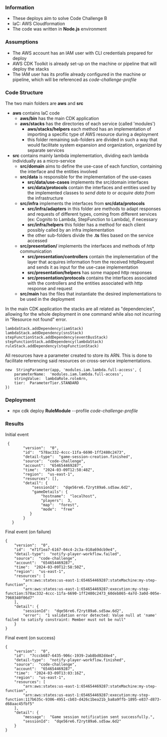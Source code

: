 
### Information

- These deploys aim to solve Code Challenge B
- IaC: AWS Cloudformation
- The code was written in **Node.js** environment

### Assumptions

- The AWS account has an IAM user with CLI credentials prepared for deploy
- AWS CDK Toolkit is already set-up on the machine or pipeline that will deploy the stacks
- The IAM user has its profile already configured in the machine or pipeline, which will be referenced as *code-challenge-profile*

### Code Structure
The two main folders are **aws** and **src**
 - **aws** contains IaC code
	 - **aws/bin** has the main CDK application
	 - **aws/stacks** has the directories of each service (called 'modules')
		 - **aws/stacks/helpers** each method has an implementation of importing a specific type of AWS resource during a deployment
		 - this folder remaining sub-folders are divided in such a way that would facilitate system expansion and organization, organized by separate services
 - **src** contains mainly lambda implementation, dividing each lambda individually as a micro-service
	 - **src/domain** aims to define the use-case of each function, containing the interface and the entities involved
	 - **src/data** is responsible for the implementation of the use-cases
		 - **src/data/use-cases** implements the src/domain interfaces
		 - **src/data/protocols** contain the interfaces and entities used by the implemented classes to *send data to* or *acquire data from* the infrastructure
	 - **src/infra** implements the interfaces from **src/data/protocols**
		 - **src/infra/adapters** in this folder are methods to adapt responses and requests of different types, coming from different services (ex: Cognito to Lambda, StepFunction to Lambda), if necessary
		 -  **src/infra/helpers** this folder has a method for each client possibly called by an infra implementation
		 - the other sub-folders divide the **.ts** files based on the service accessed
	 - **src/presentation/** implements the interfaces and methods of *http* communication
		 - **src/presentation/controllers** contain the implementation of the layer that acquires information from the received httpRequest and sends it as input for the use-case implementation
		 - **src/presentation/helpers** has some mapped *http* responses
		 - **src/presentation/protocols** contains the interfaces associated with the controllers and the entities associated with http response and request
	 - **src/main** has the files that instantiate the desired implementations to be used in the deployment

In the main CDK application the stacks are all related as "dependencies", allowing for the whole deployment in one command while also not incurring in "Resource not found" error.

    lambdaStack.addDependency(iamStack)
    lambdaStack.addDependency(snsStack)
    stepFunctionStack.addDependency(eventBusStack)
    stepFunctionStack.addDependency(lambdaStack)
    ruleStack.addDependency(stepFunctionStack)

All resources have a parameter created to store its ARN. This is done to facilitate referencing said resources on cross-service implementations.

    new  StringParameter(app, 'modules.iam.lambda.full-access', {
	    parameterName:  'modules.iam.lambda.full-access',
	    stringValue:  lambdaRole.roleArn,
	    tier:  ParameterTier.STANDARD
    })


### Deployment

- npx cdk deploy **RuleModule** --profile *code-challenge-profile*

### Results
Initial event

     {
            "version":  "0",
    	    "id":  "578ac332-4ccc-11fa-6690-1ff2480c2473",
    	    "detail-type":  "game-session-creation.finished",
    	    "source":  "code-challenge",
    	    "account":  "654654469287",
    	    "time":  "2024-03-09T12:58:48Z",
    	    "region":  "us-east-1",
    	    "resources": [],
    	    "detail": {
    		    "sessionId":  "dqe56re6.f2ryt89a6.sd5aw.6d2",
    		    "gameDetails": {
    			    "hostname":  "localhost",
    			    "players":  3,
    			    "map":  "forest",
    			    "mode":  "free"
    		   }
    	    }
       }

Final event (on failure)

    {
	    "version":  "0",
	    "id":  "e71f1ea7-6167-04c4-2c3a-010a69dcb9e4",
	    "detail-type":  "notify-player-workflow.failed",
	    "source":  "code-challenge",
	    "account":  "654654469287",
	    "time":  "2024-03-09T12:58:50Z",
	    "region":  "us-east-1",
	    "resources": [
		    "arn:aws:states:us-east-1:654654469287:stateMachine:my-step-function",
		    "arn:aws:states:us-east-1:654654469287:execution:my-step-function:578ac332-4ccc-11fa-6690-1ff2480c2473_60deb865-4a7d-3a0d-005e-7960340f06d7"
	    ],
	    "detail": {
		    "sessionId":  "dqe56re6.f2ryt89a6.sd5aw.6d2",
		    "error":  "1 validation error detected: Value null at 'name' failed to satisfy constraint: Member must not be null"
	    }
    }
		
Final event (on success)

    {
	    "version":  "0",
	    "id":  "7cccb687-6435-906c-1939-2ab8bd02d4e4",
	    "detail-type":  "notify-player-workflow.finished",
	    "source":  "code-challenge",
	    "account":  "654654469287",
	    "time":  "2024-03-09T13:03:16Z",
	    "region":  "us-east-1",
	    "resources": [
		    "arn:aws:states:us-east-1:654654469287:stateMachine:my-step-function",
		    "arn:aws:states:us-east-1:654654469287:execution:my-step-function:117b635c-9306-4951-cb03-d426c1bea21b_ba8a9ffb-1895-e837-d873-d68aac45fbf5"
	    ],
	    "detail": {
		    "message":  "Game session notification sent successfully.",
		    "sessionId":  "dqe56re6.f2ryt89a6.sd5aw.6d2"
	    }
    }
